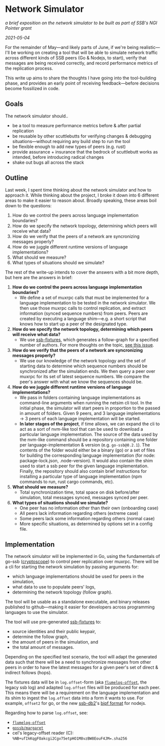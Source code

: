 # Network Simulator 
_a brief exposition on the network simulator to be built as part of SSB's NGI Pointer grant_ 

_2021-05-04_

For the remainder of May—and likely parts of June, if we're being realistic—I'll be working on
creating a tool that will be able to simulate network traffic across different kinds of SSB
peers (Go & Nodejs, to start), verify that messages are being received correctly, and record
performance metrics of the replication process.

This write up aims to share the thoughts I have going into the tool-building phase, and
provides an early point of receiving feedback—before decisions become fossilized in code.

## Goals
The network simulator should..
* be a tool to measure performance metrics before & after partial replication
* be reusable by other scuttlebutts for verifying changes & debugging situations—without requiring any build step to run the tool
* be flexible enough to add new types of peers (e.g. rust)
* provide assurance + insurance that the bedrock of scuttlebutt works as intended, before introducing radical changes
* shake out bugs all across the stack

## Outline
Last week, I spent time thinking about the network simulator and how to approach it. While
thinking about the project, I broke it down into 6 different areas to make it easier to reason
about. Broadly speaking, these areas boil down to the questions:
1. How do we control the peers across language implementation boundaries?
1. How do we specify the network topology, determining which peers will receive what data?
1. How do we verify that the peers of a network are syncronizing messages properly?
1. How do we juggle different runtime versions of language implementations?
1. What should we measure?
1. What types of situations should we simulate?

The rest of the write-up intends to cover the answers with a bit more depth, but here are the
answers in brief:

1. **How do we control the peers across language implementation boundaries?**
    * We define a set of muxrpc calls that must be implemented for a language implementation
      to be tested in the network simulator. We then use those muxrpc calls to control
      replication, and extract information (synced sequence numbers) from peers. Peers are
      created by executing a language shim—e.g. a short script that knows how to start up a
      peer of the designated type.
1. **How do we specify the network topology, determining which peers will receive what data?**
    * We use [ssb-fixtures](https://github.com/ssb-ngi-pointer/ssb-fixtures), which generates a
      follow-graph for a specified number of authors. For more thoughts on the topic, [see this 
      issue](https://github.com/ssb-ngi-pointer/ssb-fixtures/issues/5).
1. **How do we verify that the peers of a network are syncronizing messages properly?**
    * We use our knowledge of the network topology and the set of starting data to determine
      which sequence numbers should be synchronized after the simulation ends. We then query a
      peer over muxrpc for its set of latest sequence numbers. We compare the peer's answer
      with what we know the sequences should be.
1. **How do we juggle different runtime versions of language implementations?**
    * We pass in folders containing language implementations as command-line arguments when running the
      netsim cli tool. In the initial phase, the simulator will start peers in proportion to
      the passed in amount of folders. Given 9 peers, and 3 language implementations -> 3
      peers of each language implementation will be started.
    * **In later stages of the project**, if time allows, we can expand the cli to act as a sort of
      nvm-like tool that can be used to download a particular language implementation. The
      source of the data used by the nvm-like command should be a repository containing one
      folder per language-implementation & version (e.g. `go-ssb@0.2.1`). The contents of the
      folder would either be a binary (go) or a set of files for building the corresponding
      language implementation (for node: package-lock.json, .node-version). It would also
      contain the shim used to start a ssb peer for the given language implementation.
      Finally, the repository should also contain brief instructions for installing a
      particular type of language implementation (npm commands to run, rust cargo commands,
      etc).
1. **What should we measure?**
    * Total synchronization time, total space on disk before/after simulation, total messages
      synced, messages synced per peer.
1. **What types of situations should we simulate?**
    * One peer has no information other than their own (onboarding case)
    * All peers lack information regarding others (extreme case)
    * Some peers lack some information regarding others (normal case)
    * More specific situations, as determined by options set in a config file.

## Implementation
The network simulator will be implemented in Go, using the fundamentals of go-ssb
([cryptoscope](https://github.com/cryptoscope)) to control peer replication over muxrpc. There
will be a cli for starting the network simulation by passing arguments for:
* which language implementations should be used for peers in the simulation, 
* what data to use to populate peers' logs, 
* determining the network topology (follow graph). 

The tool will be usable as a standalone executable, and binary releases published to
github—making it easier for developers across programming languages to use the simulator.

The tool will use pre-generated [ssb-fixtures](https://github.com/ssb-ngi-pointer/ssb-fixtures)
to:
* source identities and their public keypair, 
* determine the follow graph, 
* the amount of peers in the simulation, and 
* the total amount of messages. 

Depending on the specified test scenario, the tool will adapt the generated data such that there will
be a need to synchronize messages from other peers in order to have the latest messages for a
given peer's set of direct & indirect follows (hops).

The fixtures data will be in `log.offset`-form (aka
[`flumelog-offset`](https://github.com/flumedb/flumelog-offset), the legacy ssb log) and
adapted `log.offset` files will be produced for each peer. This means there will be a
requirement on the language implementation and its shim to ingest the `log.offset` data into a
form it wants to use. For example, `offset2` for go, or the new
[ssb-db2](https://github.com/ssb-ngi-pointer/ssb-db2)'s [bipf
format](https://github.com/ssbc/bipf/) for nodejs.

Regarding how to parse `log.offset`, see:
* [`flumelog-offset`](https://github.com/flumedb/flumelog-offset) 
* [`gossb/margaret`](https://github.com/cryptoscope/margaret/pull/13)
* cel's legacy-offset reader (C): `%NB+ufIkKqgFOakcgi2Cgv75etpHO1M8vzBW8EouF4JM=.sha256`
